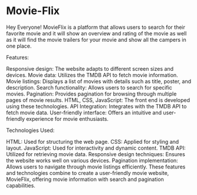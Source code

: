 # Movie-Flix
Hey Everyone! MovieFlix is a platform that allows users to search for their favorite movie and it will show an overview and rating of the movie as well as it will find the movie trailers for your movie and show all the campers in one place.

Features:

Responsive design: The website adapts to different screen sizes and devices. Movie data: Utilizes the TMDB API to fetch movie information. Movie listings: Displays a list of movies with details such as title, poster, and description. Search functionality: Allows users to search for specific movies. Pagination: Provides pagination for browsing through multiple pages of movie results. HTML, CSS, JavaScript: The front end is developed using these technologies. API Integration: Integrates with the TMDB API to fetch movie data. User-friendly interface: Offers an intuitive and user-friendly experience for movie enthusiasts.

Technologies Used:

HTML: Used for structuring the web page. CSS: Applied for styling and layout. JavaScript: Used for interactivity and dynamic content. TMDB API: Utilized for retrieving movie data. Responsive design techniques: Ensures the website works well on various devices. Pagination implementation: Allows users to navigate through movie listings efficiently. These features and technologies combine to create a user-friendly movie website, MovieFlix, offering movie information with search and pagination capabilities.
